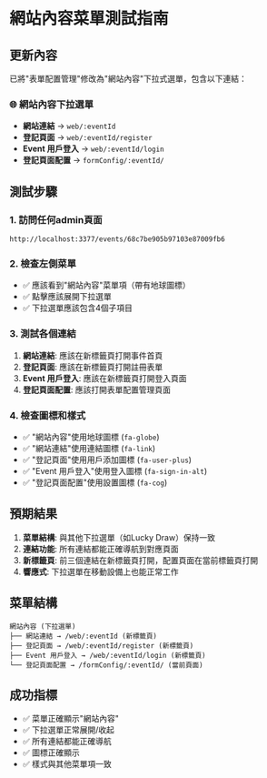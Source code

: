 # 網站內容菜單測試指南

## 更新內容

已將"表單配置管理"修改為"網站內容"下拉式選單，包含以下連結：

### 🌐 網站內容下拉選單
- **網站連結** → `web/:eventId`
- **登記頁面** → `web/:eventId/register`  
- **Event 用戶登入** → `web/:eventId/login`
- **登記頁面配置** → `formConfig/:eventId/`

## 測試步驟

### 1. 訪問任何admin頁面
```
http://localhost:3377/events/68c7be905b97103e87009fb6
```

### 2. 檢查左側菜單
- ✅ 應該看到"網站內容"菜單項（帶有地球圖標）
- ✅ 點擊應該展開下拉選單
- ✅ 下拉選單應該包含4個子項目

### 3. 測試各個連結
1. **網站連結**: 應該在新標籤頁打開事件首頁
2. **登記頁面**: 應該在新標籤頁打開註冊表單
3. **Event 用戶登入**: 應該在新標籤頁打開登入頁面
4. **登記頁面配置**: 應該打開表單配置管理頁面

### 4. 檢查圖標和樣式
- ✅ "網站內容"使用地球圖標 (`fa-globe`)
- ✅ "網站連結"使用連結圖標 (`fa-link`)
- ✅ "登記頁面"使用用戶添加圖標 (`fa-user-plus`)
- ✅ "Event 用戶登入"使用登入圖標 (`fa-sign-in-alt`)
- ✅ "登記頁面配置"使用設置圖標 (`fa-cog`)

## 預期結果

1. **菜單結構**: 與其他下拉選單（如Lucky Draw）保持一致
2. **連結功能**: 所有連結都能正確導航到對應頁面
3. **新標籤頁**: 前三個連結在新標籤頁打開，配置頁面在當前標籤頁打開
4. **響應式**: 下拉選單在移動設備上也能正常工作

## 菜單結構

```
網站內容 (下拉選單)
├── 網站連結 → /web/:eventId (新標籤頁)
├── 登記頁面 → /web/:eventId/register (新標籤頁)  
├── Event 用戶登入 → /web/:eventId/login (新標籤頁)
└── 登記頁面配置 → /formConfig/:eventId/ (當前頁面)
```

## 成功指標

- ✅ 菜單正確顯示"網站內容"
- ✅ 下拉選單正常展開/收起
- ✅ 所有連結都能正確導航
- ✅ 圖標正確顯示
- ✅ 樣式與其他菜單項一致

